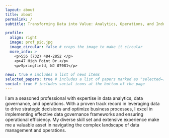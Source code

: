 ```yaml
---
layout: about
title: about
permalink: /
subtitle: Transforming Data into Value: Analytics, Operations, and Industry Insights

profile:
  align: right
  image: prof_pic.jpg
  image_circular: false # crops the image to make it circular
  more_info: >
    <p>555 (732) 484-2852 </p>
    <p>47 High Point Dr.</p>
    <p>Springfield, NJ 07081</p>

news: true # includes a list of news items
selected_papers: true # includes a list of papers marked as "selected={true}"
social: true # includes social icons at the bottom of the page
---
```


I am a seasoned professional with expertise in data analytics, data governance, and operations. With a proven track record in leveraging data to drive strategic decisions and optimize business processes, I excel in implementing effective data governance frameworks and ensuring operational efficiency. My diverse skill set and extensive experience make me a valuable asset in navigating the complex landscape of data management and operations.
